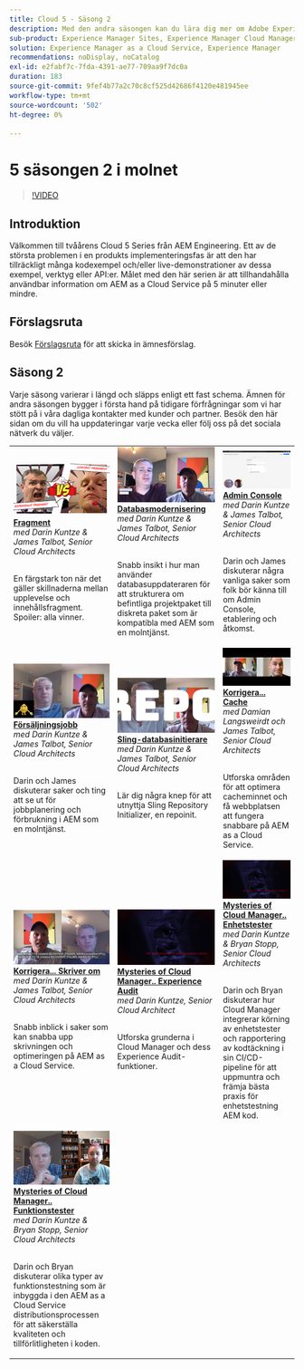 ```yaml
---
title: Cloud 5 - Säsong 2
description: Med den andra säsongen kan du lära dig mer om Adobe Experience Manager (AEM) as a Cloud Service från Adobe egna tekniker som bygger upp det och de experttjänster som levererar det.
sub-product: Experience Manager Sites, Experience Manager Cloud Manager, Experience Manager Assets
solution: Experience Manager as a Cloud Service, Experience Manager
recommendations: noDisplay, noCatalog
exl-id: e2fabf7c-7fda-4391-ae77-709aa9f7dc0a
duration: 183
source-git-commit: 9fef4b77a2c70c8cf525d42686f4120e481945ee
workflow-type: tm+mt
source-wordcount: '502'
ht-degree: 0%

---
```


# 5 säsongen 2 i molnet

>[!VIDEO](https://video.tv.adobe.com/v/346567?quality=12&learn=on)

## Introduktion

Välkommen till tvåårens Cloud 5 Series från AEM Engineering. Ett av de största problemen i en produkts implementeringsfas är att den har tillräckligt många kodexempel och/eller live-demonstrationer av dessa exempel, verktyg eller API:er. Målet med den här serien är att tillhandahålla användbar information om AEM as a Cloud Service på 5 minuter eller mindre.

## Förslagsruta

Besök [Förslagsruta](https://forms.office.com/r/74P5Xz4UH0) för att skicka in ämnesförslag.

## Säsong 2

Varje säsong varierar i längd och släpps enligt ett fast schema. Ämnen för andra säsongen bygger i första hand på tidigare förfrågningar som vi har stött på i våra dagliga kontakter med kunder och partner. Besök den här sidan om du vill ha uppdateringar varje vecka eller följ oss på det sociala nätverk du väljer.

<table>
    <tr>
        <td>
            <a href="season-2/cloud5-experience-v-content-fragments.md">
                <img alt="Fragment" src="./imgs/s2/000-thumb.png"/>
            </a>
            <div>
                <a href="season-2/cloud5-experience-v-content-fragments.md"><strong>Fragment</strong></a>        
                <br/><em>med Darin Kuntze &amp; James Talbot, Senior Cloud Architects</em>
            </div>
            <p>
                <br/>
                En färgstark ton när det gäller skillnaderna mellan upplevelse och innehållsfragment. Spoiler: alla vinner.
            </p>
        </td>   
         <td>
            <a href="season-2/cloud5-repo-modernizer.md">
                 <img alt="Databasmodernisering" src="./imgs/s2/001-thumb.png"/>
            </a>
            <div>
                <a href="season-2/cloud5-repo-modernizer.md"><strong>Databasmodernisering</strong></a> 
               <br/><em>med Darin Kuntze &amp; James Talbot, Senior Cloud Architects</em>
            </div>
            <p>
                <br/>
                Snabb insikt i hur man använder databasuppdateraren för att strukturera om befintliga projektpaket till diskreta paket som är kompatibla med AEM som en molntjänst.
            </p>
         </td>
         <td>
            <a href="season-2/cloud5-admin-console.md">
                 <img alt="Admin Console" src="./imgs/s2/002-thumb.png"/>
            </a>
            <div>
                  <a href="season-2/cloud5-admin-console.md"><strong>Admin Console</strong></a>
               <br/><em>med Darin Kuntze &amp; James Talbot, Senior Cloud Architects</em>
            </div>
            <p>
            <br/>
               Darin och James diskuterar några vanliga saker som folk bör känna till om Admin Console, etablering och åtkomst.
            </p>
         </td> 
  </tr>
  <tr>
         <td>
            <a href="season-2/cloud5-sling-job-scheduler.md">
                 <img alt="Försäljningsjobb" src="./imgs/s2/003-thumb.png"/>
            </a>
            <div>
                  <a href="season-2/cloud5-sling-job-scheduler.md"><strong>Försäljningsjobb</strong></a>
               <br/><em>med Darin Kuntze &amp; James Talbot, Senior Cloud Architects</em>
            </div>
            <p>
            <br/>
               Darin och James diskuterar saker och ting att se ut för jobbplanering och förbrukning i AEM som en molntjänst.
            </p>
         </td> 
         <td>
            <a href="season-2/cloud5-repoinit.md">
                 <img alt="Repo Initializer (repoinit)" src="./imgs/s2/004-thumb.png"/>
            </a>
            <div>
                  <a href="season-2/cloud5-repoinit.md"><strong>Sling-databasinitierare</strong></a>
               <br/><em>med Darin Kuntze &amp; James Talbot, Senior Cloud Architects</em>
            </div>
            <p>
            <br/>
              Lär dig några knep för att utnyttja Sling Repository Initializer, en repoinit.
            </p>
         </td>   
     <td>
            <a href="season-2/cloud5-fix-your-cache.md">
               <img alt="Korrigera din cache" src="./imgs/s2/005-thumb.png"/>
            </a>
      <div>
         <a href="season-2/cloud5-fix-your-cache.md"><strong>Korrigera... Cache</strong></a>
         <br/><em>med Damian Langsweirdt och James Talbot, Senior Cloud Architects</em>
      </div>
      <p>
         <br/>
             Utforska områden för att optimera cacheminnet och få webbplatsen att fungera snabbare på AEM as a Cloud Service.
      </p>
   </td> 
  </tr>
<tr>
   <td>
           <a href="season-2/cloud5-fix-your-rewrites.md">
               <img alt="Korrigera...skrivningar" src="./imgs/s2/006-thumb.png"/>
            </a>
      <div>
            <a href="season-2/cloud5-fix-your-rewrites.md"><strong>Korrigera... Skriver om</strong></a>
         <br/><em>med Darin Kuntze &amp; James Talbot, Senior Cloud Architects</em>
      </div>
      <p>
        <br/>
         Snabb inblick i saker som kan snabba upp skrivningen och optimeringen på AEM as a Cloud Service.
      </p>
     </td>   
     <td>
            <a href="season-2/cloud5-mocm-experience-audit.md">
               <img alt="Mysteries of Cloud Manager.. Experience Audit" src="./imgs/s2/007-thumb.png"/>
               </a>
      <div>
            <a href="season-2/cloud5-mocm-experience-audit.md"><strong>Mysteries of Cloud Manager.. Experience Audit</strong></a>
         <br/><em>med Darin Kuntze, Senior Cloud Architect</em>
      </div>
      <p>
        <br/>
        Utforska grunderna i Cloud Manager och dess Experience Audit-funktioner.
      </p>
   </td>
     <td>
            <a href="season-2/cloud5-mocm-unit-tests.md">
               <img alt="Mysteries of Cloud Manager.. Enhetstester" src="./imgs/s2/008-thumb.png"/>
            </a>
      <div>
            <a href="season-2/cloud5-mocm-unit-tests.md"><strong>Mysteries of Cloud Manager.. Enhetstester</strong></a>
         <br/><em>med Darin Kuntze &amp; Bryan Stopp, Senior Cloud Architects</em>
      </div>
      <p>
        <br/>
        Darin och Bryan diskuterar hur Cloud Manager integrerar körning av enhetstester och rapportering av kodtäckning i sin CI/CD-pipeline för att uppmuntra och främja bästa praxis för enhetstestning AEM kod.
      </p>
   </td> 
  </tr>
    <tr>
        <td>
               <a href="season-2/cloud5-mocm-functional-tests.md">
                   <img alt="Mysteries of Cloud Manager.. Funktionstester" src="./imgs/s2/009-thumb.png"/>
               </a>
            <div>
                <a href="season-2/cloud5-mocm-functional-tests.md"><strong>Mysteries of Cloud Manager.. Funktionstester</strong><br/></a>        
                <em>med Darin Kuntze &amp; Bryan Stopp, Senior Cloud Architects</em>
            </div>
            <p><br/>
                Darin och Bryan diskuterar olika typer av funktionstestning som är inbyggda i den AEM as a Cloud Service distributionsprocessen för att säkerställa kvaliteten och tillförlitligheten i koden.
            </p>
        </td>
        <td></td>
        <td></td>
    </tr>
</table>
